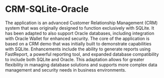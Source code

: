 # CRM-SQLite-Oracle
The application is an advanced Customer Relationship Management (CRM) system that was originally designed to function exclusively with SQLite. It has been adapted to also support Oracle databases, including integration with Oracle Wallet for enhanced security. The core of the application is based on a CRM demo that was initially built to demonstrate capabilities with SQLite. Enhancements include the ability to generate reports using FastReport, a powerful reporting tool, and expanded database compatibility to include both SQLite and Oracle. This adaptation allows for greater flexibility in managing database solutions and supports more complex data management and security needs in business environments.
